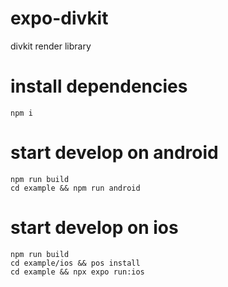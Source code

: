 # expo-divkit

divkit render library

# install dependencies
```
npm i
```

# start develop on android
```
npm run build
cd example && npm run android
```

# start develop on ios
```
npm run build
cd example/ios && pos install
cd example && npx expo run:ios
```
